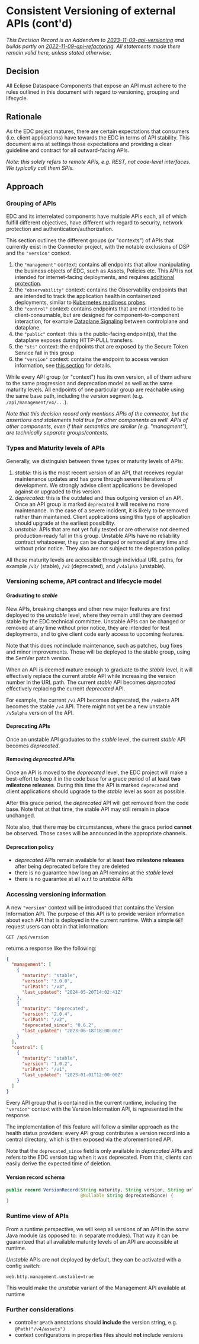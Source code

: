 # Consistent Versioning of external APIs (cont'd)

_This Decision Record is an Addendum
to [2023-11-09-api-versioning](https://github.com/eclipse-edc/Connector/tree/main/docs/developer/decision-records/2023-11-09-api-versioning)
and builds partly
on [2022-11-09-api-refactoring](https://github.com/eclipse-edc/Connector/tree/main/docs/developer/decision-records/2022-11-09-api-refactoring).
All statements made there remain valid here, unless stated otherwise_.

## Decision

All Eclipse Dataspace Components that expose an API must adhere to the rules outlined in this document with regard to
versioning,
grouping and lifecycle.

## Rationale

As the EDC project matures, there are certain expectations that consumers (i.e. client applications) have towards the
EDC in terms of API stability. This document aims at settings those expectations and providing a clear guideline and
contract for all outward-facing APIs.

_Note: this solely refers to remote APIs, e.g. REST, not code-level interfaces. We typically call them SPIs._

## Approach

### Grouping of APIs

EDC and its interrelated components have multiple APIs each, all of which fulfill different objectives, have different
with regard to security, network protection and authentication/authorization.

This section outlines the different groups (or "contexts") of APIs that currently exist in the Connector project, with
the notable exclusions of DSP and the `"version"` context.

1. the `"management"` context: contains all endpoints that allow manipulating the business objects of EDC, such as
   Assets, Policies etc. This API is not intended for internet-facing deployments, and
   requires [additional protection](../../best-practices.md#11-exposing-apis-to-the-internet).
2. the `"observability"` context: contains the Observability endpoints that are intended to track the application health
   in containerized deployments, similar
   to [Kubernetes readiness probes](https://kubernetes.io/docs/tasks/configure-pod-container/configure-liveness-readiness-startup-probes/).
3. the `"control"` context: contains endpoints that are not intended to be client-consumable, but are designed for
   component-to-component interaction, for
   example [Dataplane Signaling](https://github.com/eclipse-edc/Connector/tree/main/docs/developer/decision-records/2023-12-12-dataplane-signaling)
   between controlplane and dataplane.
4. the `"public"` context: this is the public-facing endpoint(s), that the dataplane exposes during HTTP-PULL transfers.
5. the `"sts"` context: the endpoints that are exposed by the Secure Token Service fall in this group
6. the `"version"` context: contains the endpoint to access version information,
   see [this section](#accessing-versioning-information) for details.

While every API group (or "context") has its own version, all of them adhere to the same progression and
deprecation model as well as the same maturity levels. All endpoints of one particular group are reachable using the
same base path, including the version segment (e.g. `/api/management/v4/...`).

_Note that this decision record only mentions APIs of the connector, but the assertions and statements hold true for
other components as well. APIs of other components, even if their semantics are similar (e.g. "managment"), are
technically separate groups/contexts._

### Types and Maturity levels of APIs

Generally, we distinguish between three types or maturity levels of APIs:

1. _stable_: this is the most recent version of an API, that receives regular maintenance updates and has gone through
   several iterations of development. We strongly advise client applications be developed against or upgraded to this
   version.
2. _deprecated_: this is the outdated and thus outgoing version of an API. Once an API group is marked `deprecated` it
   will receive no more maintenance. In the case of a severe incident, it is likely to be removed rather than
   maintained. Client applications using this type of application should upgrade at the earliest possibility.
3. _unstable_: APIs that are not yet fully tested or are otherwise not deemed production-ready fall in this group.
   Unstable APIs have no reliability contract whatsoever, they can be changed or removed at any time and without prior
   notice. They also are not subject to the deprecation policy.

All these maturity levels are accessible through individual URL paths, for example `/v3/` (stable), `/v2` (deprecated),
and `/v4alpha` (unstable).

### Versioning scheme, API contract and lifecycle model

#### Graduating to _stable_

New APIs, breaking changes and other new major features are first deployed to the _unstable_ level, where they remain
until they are deemed stable by the EDC technical committee. Unstable APIs can be changed or removed at any time without
prior notice, they are intended for test deployments, and to give client code early access to upcoming features.

Note that this does _not_ include maintenance, such as patches, bug fixes and minor improvements. Those will be
deployed to the stable group, using the SemVer patch version.

When an API is deemed mature enough to graduate to the _stable_ level, it will effectively replace the current _stable_
API while increasing the version number in the URL path. The current _stable_ API becomes _deprecated_ effectively
replacing the current _deprecated_ API.

For example, the current `/v3` API becomes deprecated, the `/v4beta` API becomes the stable `/v4` API. There might not
yet be a new unstable `/v5alpha` version of the API.

#### Deprecating APIs

Once an unstable API graduates to the _stable_ level, the current _stable_ API becomes _deprecated_.

#### Removing _deprecated_ APIs

Once an API is moved to the _deprecated_ level, the EDC project will make a best-effort to keep it in the code base for
a grace period of at least **two milestone releases**. During this time the API is marked `deprecated` and client
applications should upgrade to the _stable_ level as soon as possible.

After this grace period, the _deprecated_ API will get removed from the code base. Note that at that time, the stable
API may still remain in place unchanged.

Note also, that there may be circumstances, where the grace period **cannot** be observed. Those cases will be announced
in the appropriate channels.

#### Deprecation policy

- _deprecated_ APIs remain available for at least **two milestone releases** after being deprecated before they are
  deleted
- there is no guarantee how long an API remains at the _stable_ level
- there is no guarantee at all w.r.t to _unstable_ APIs

### Accessing versioning information

A new `"version"` context will be introduced that contains the Version Information API. The purpose of this API is to
provide version information about each API that is deployed in the current runtime. With a simple `GET` request users
can obtain that information:

```shell
GET /api/version
```

returns a response like the following:

```json
{
  "management": [
    {
      "maturity": "stable",
      "version": "3.0.0",
      "urlPath": "/v3",
      "last_updated": "2024-05-20T14:02:41Z"
    },
    {
      "maturity": "deprecated",
      "version": "2.0.4",
      "urlPath": "/v2",
      "deprecated_since": "0.6.2",
      "last_updated": "2023-06-18T18:00:00Z"
    }
  ],
  "control": [
    {
      "maturity": "stable",
      "version": "1.0.2",
      "urlPath": "/v1",
      "last_updated": "2023-01-01T12:00:00Z"
    }
  ]
}
```

Every API group that is contained in the current runtime, including the `"version"` context with the Version Information
API, is represented in the response.

The implementation of this feature will follow a similar approach as the health status providers: every API group
contributes a version
record into a central directory, which is then exposed via the aforementioned API.

Note that the `deprecated_since` field is only available in _deprecated_ APIs and refers to the EDC version tag when it
was deprecated. From this, clients can easily derive the expected time of deletion.

#### Version record schema

```java
public record VersionRecord(String maturity, String version, String urlPath, Instant lastUpdated,
                            @Nullable String deprecatedSince) {
}
```

### Runtime view of APIs

From a runtime perspective, we will keep all versions of an API in the _same_ Java module (as opposed to: in separate
modules).
That way it can be guaranteed that all available maturity levels of an API are accessible at runtime.

_Unstable_ APIs are not deployed by default, they can be activated with a config switch:

```properties
web.http.management.unstable=true
```

This would make the _unstable_ variant of the Management API available at runtime

### Further considerations

- controller `@Path` annotations should **include** the version string, e.g. `@Path("/v4/assets")`
- context configurations in properties files should **not** include versions